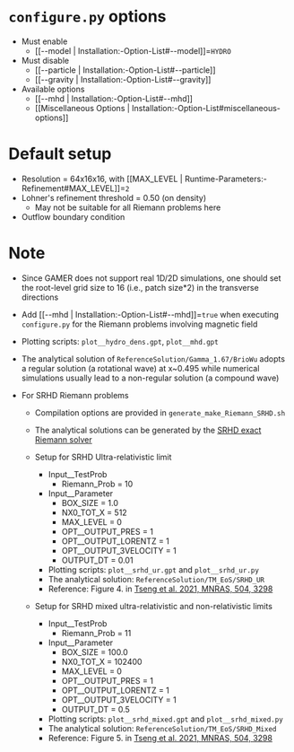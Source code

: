 # `configure.py` options
- Must enable
   - [[--model | Installation:-Option-List#--model]]=`HYDRO`
- Must disable
   - [[--particle | Installation:-Option-List#--particle]]
   - [[--gravity | Installation:-Option-List#--gravity]]
- Available options
   - [[--mhd | Installation:-Option-List#--mhd]]
   - [[Miscellaneous Options | Installation:-Option-List#miscellaneous-options]]


# Default setup
- Resolution = 64x16x16, with [[MAX_LEVEL | Runtime-Parameters:-Refinement#MAX_LEVEL]]=`2`
- Lohner's refinement threshold = 0.50 (on density)
   - May not be suitable for all Riemann problems here
- Outflow boundary condition


# Note
- Since GAMER does not support real 1D/2D simulations, one should set the
  root-level grid size to 16 (i.e., patch size*2) in the transverse directions

- Add [[--mhd | Installation:-Option-List#--mhd]]=`true` when executing `configure.py` for the Riemann problems involving magnetic field

- Plotting scripts: `plot__hydro_dens.gpt`, `plot__mhd.gpt`

- The analytical solution of `ReferenceSolution/Gamma_1.67/BrioWu` adopts a
  regular solution (a rotational wave) at x~0.495 while numerical simulations
  usually lead to a non-regular solution (a compound wave)

- For SRHD Riemann problems
   - Compilation options are provided in `generate_make_Riemann_SRHD.sh`
   - The analytical solutions can be generated by the [SRHD exact Riemann solver](https://github.com/zengbs/exact-solution-to-relativistic-riemann-problem)

   - Setup for SRHD Ultra-relativistic limit
      - Input__TestProb
         - Riemann_Prob          = 10
      - Input__Parameter
         - BOX_SIZE              = 1.0
         - NX0_TOT_X             = 512
         - MAX_LEVEL             = 0
         - OPT__OUTPUT_PRES      = 1
         - OPT__OUTPUT_LORENTZ   = 1
         - OPT__OUTPUT_3VELOCITY = 1
         - OUTPUT_DT             = 0.01
      - Plotting scripts: `plot__srhd_ur.gpt` and `plot__srhd_ur.py`
      - The analytical solution: `ReferenceSolution/TM_EoS/SRHD_UR`
      - Reference: Figure 4. in [Tseng et al. 2021, MNRAS, 504, 3298](https://doi.org/10.1093/mnras/stab1006)

   - Setup for SRHD mixed ultra-relativistic and non-relativistic limits
      - Input__TestProb
         - Riemann_Prob          = 11
      - Input__Parameter
         - BOX_SIZE              = 100.0
         - NX0_TOT_X             = 102400
         - MAX_LEVEL             = 0
         - OPT__OUTPUT_PRES      = 1
         - OPT__OUTPUT_LORENTZ   = 1
         - OPT__OUTPUT_3VELOCITY = 1
         - OUTPUT_DT             = 0.5
      - Plotting scripts: `plot__srhd_mixed.gpt` and `plot__srhd_mixed.py`
      - The analytical solution: `ReferenceSolution/TM_EoS/SRHD_Mixed`
      - Reference: Figure 5. in [Tseng et al. 2021, MNRAS, 504, 3298](https://doi.org/10.1093/mnras/stab1006)
